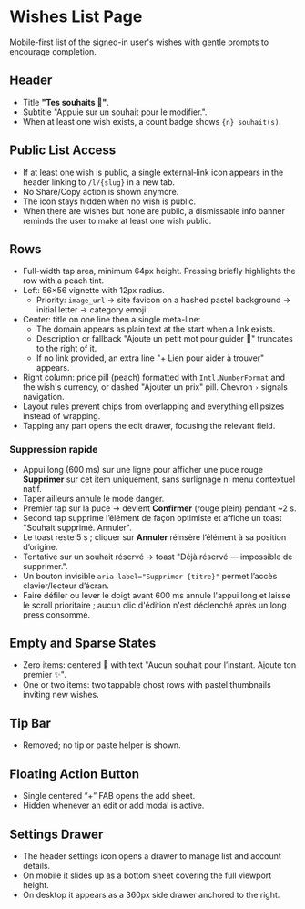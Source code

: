 # Wishes List Page

Mobile-first list of the signed-in user's wishes with gentle prompts to encourage completion.

## Header
- Title **"Tes souhaits 🎁"**.
- Subtitle "Appuie sur un souhait pour le modifier.".
- When at least one wish exists, a count badge shows `{n} souhait(s)`.

## Public List Access
- If at least one wish is public, a single external‑link icon appears in the header linking to `/l/{slug}` in a new tab.
- No Share/Copy action is shown anymore.
- The icon stays hidden when no wish is public.
- When there are wishes but none are public, a dismissable info banner reminds the user to make at least one wish public.

## Rows
- Full-width tap area, minimum 64px height. Pressing briefly highlights the row with a peach tint.
- Left: 56×56 vignette with 12px radius.
  - Priority: `image_url` → site favicon on a hashed pastel background → initial letter → category emoji.
- Center: title on one line then a single meta-line:
  - The domain appears as plain text at the start when a link exists.
  - Description or fallback "Ajoute un petit mot pour guider 💌" truncates to the right of it.
  - If no link provided, an extra line "+ Lien pour aider à trouver" appears.
- Right column: price pill (peach) formatted with `Intl.NumberFormat` and the wish's currency, or dashed "Ajouter un prix" pill. Chevron `›` signals navigation.
- Layout rules prevent chips from overlapping and everything ellipsizes instead of wrapping.
- Tapping any part opens the edit drawer, focusing the relevant field.

### Suppression rapide
- Appui long (600 ms) sur une ligne pour afficher une puce rouge **Supprimer** sur cet item uniquement, sans surlignage ni menu contextuel natif.
- Taper ailleurs annule le mode danger.
- Premier tap sur la puce → devient **Confirmer** (rouge plein) pendant ~2 s.
- Second tap supprime l’élément de façon optimiste et affiche un toast "Souhait supprimé. Annuler".
- Le toast reste 5 s ; cliquer sur **Annuler** réinsère l’élément à sa position d’origine.
- Tentative sur un souhait réservé → toast "Déjà réservé — impossible de supprimer.".
- Un bouton invisible `aria-label="Supprimer {titre}"` permet l’accès clavier/lecteur d’écran.
- Faire défiler ou lever le doigt avant 600 ms annule l'appui long et laisse le scroll prioritaire ; aucun clic d'édition n'est déclenché après un long press consommé.

## Empty and Sparse States
- Zero items: centered 🎁 with text "Aucun souhait pour l’instant. Ajoute ton premier ✨".
- One or two items: two tappable ghost rows with pastel thumbnails inviting new wishes.

## Tip Bar
- Removed; no tip or paste helper is shown.

## Floating Action Button
- Single centered “+” FAB opens the add sheet.
- Hidden whenever an edit or add modal is active.

## Settings Drawer
- The header settings icon opens a drawer to manage list and account details.
- On mobile it slides up as a bottom sheet covering the full viewport height.
- On desktop it appears as a 360px side drawer anchored to the right.

